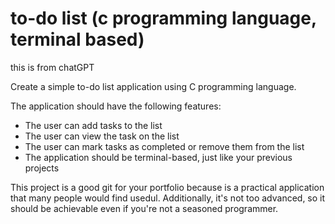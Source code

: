 # to-do list (c programming language, terminal based)

this is from chatGPT

Create a simple to-do list application using C programming language.

The application should have the following features:
- The user can add tasks to the list
- The user can view the task on the list
- The user can mark tasks as completed or remove them from the list
- The application should be terminal-based, just like your previous projects

This project is a good git for your portfolio because is a practical application that many people would find usedul. Additionally, it's not too advanced, so it should be achievable even if you're not a seasoned programmer.
